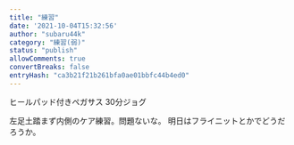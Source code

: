 ```yaml
---
title: "練習"
date: '2021-10-04T15:32:56'
author: "subaru44k"
category: "練習(弱)"
status: "publish"
allowComments: true
convertBreaks: false
entryHash: "ca3b21f21b261bfa0ae01bbfc44b4ed0"
---
```

ヒールパッド付きペガサス
30分ジョグ

左足土踏まず内側のケア練習。問題ないな。
明日はフライニットとかでどうだろうか。
